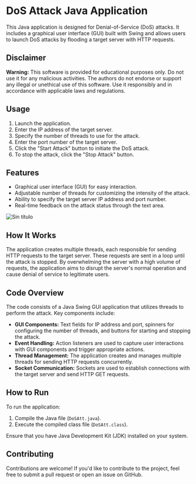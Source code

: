 # DoS Attack Java Application

This Java application is designed for Denial-of-Service (DoS) attacks. It includes a graphical user interface (GUI) built with Swing and allows users to launch DoS attacks by flooding a target server with HTTP requests.

## Disclaimer

**Warning:** This software is provided for educational purposes only. Do not use it for any malicious activities. The authors do not endorse or support any illegal or unethical use of this software. Use it responsibly and in accordance with applicable laws and regulations.

## Usage

1. Launch the application.
2. Enter the IP address of the target server.
3. Specify the number of threads to use for the attack.
4. Enter the port number of the target server.
5. Click the "Start Attack" button to initiate the DoS attack.
6. To stop the attack, click the "Stop Attack" button.

## Features

- Graphical user interface (GUI) for easy interaction.
- Adjustable number of threads for customizing the intensity of the attack.
- Ability to specify the target server IP address and port number.
- Real-time feedback on the attack status through the text area.

![Sin título](https://github.com/Al3x3x/DoS-Attack/assets/166667273/5f5bf37d-af11-4fc9-8ada-6a57894362ef)


## How It Works

The application creates multiple threads, each responsible for sending HTTP requests to the target server. These requests are sent in a loop until the attack is stopped. By overwhelming the server with a high volume of requests, the application aims to disrupt the server's normal operation and cause denial of service to legitimate users.

## Code Overview

The code consists of a Java Swing GUI application that utilizes threads to perform the attack. Key components include:

- **GUI Components:** Text fields for IP address and port, spinners for configuring the number of threads, and buttons for starting and stopping the attack.
- **Event Handling:** Action listeners are used to capture user interactions with GUI components and trigger appropriate actions.
- **Thread Management:** The application creates and manages multiple threads for sending HTTP requests concurrently.
- **Socket Communication:** Sockets are used to establish connections with the target server and send HTTP GET requests.

## How to Run

To run the application:

1. Compile the Java file (`DoSAtt.java`).
2. Execute the compiled class file (`DoSAtt.class`).

Ensure that you have Java Development Kit (JDK) installed on your system.

## Contributing

Contributions are welcome! If you'd like to contribute to the project, feel free to submit a pull request or open an issue on GitHub.

